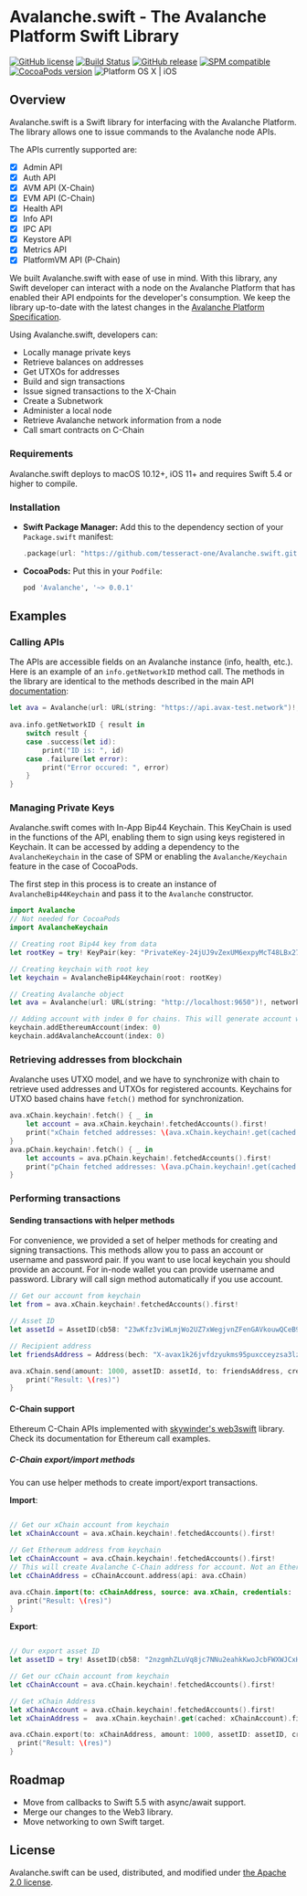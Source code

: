 # Avalanche.swift - The Avalanche Platform Swift Library

[![GitHub license](https://img.shields.io/badge/license-Apache%202.0-lightgrey.svg)](LICENSE)
[![Build Status](https://github.com/tesseract-one/Avalanche.swift/workflows/Build%20%26%20Tests/badge.svg?branch=master)](https://github.com/tesseract-one/Avalanche.swift/actions?query=workflow%3ABuild%20%26%20Tests+branch%3Amaster)
[![GitHub release](https://img.shields.io/github/release/tesseract-one/Avalanche.swift.svg)](https://github.com/tesseract-one/sAvalanche.swift/releases)
[![SPM compatible](https://img.shields.io/badge/SwiftPM-Compatible-brightgreen.svg)](https://swift.org/package-manager/)
[![CocoaPods version](https://img.shields.io/cocoapods/v/Avalanche.svg)](https://cocoapods.org/pods/Avalanche)
![Platform OS X | iOS](https://img.shields.io/badge/platform-OS%20X%20%7C%20iOS-orange.svg)

## Overview 

Avalanche.swift is a Swift library for interfacing with the Avalanche Platform. The library allows one to issue commands to the Avalanche node APIs. 

The APIs currently supported are:

 * [x] Admin API
 * [x] Auth API
 * [x] AVM API (X-Chain)
 * [x] EVM API (C-Chain)
 * [x] Health API
 * [x] Info API
 * [x] IPC API
 * [x] Keystore API
 * [x] Metrics API
 * [x] PlatformVM API (P-Chain)

We built Avalanche.swift with ease of use in mind. With this library, any Swift developer can interact with a node on the Avalanche Platform that has enabled their API endpoints for the developer's consumption. We keep the library up-to-date with the latest changes in the [Avalanche Platform Specification](https://docs.avax.network). 

  Using Avalanche.swift, developers can:

  * Locally manage private keys
  * Retrieve balances on addresses
  * Get UTXOs for addresses
  * Build and sign transactions
  * Issue signed transactions to the X-Chain
  * Create a Subnetwork
  * Administer a local node
  * Retrieve Avalanche network information from a node
  * Call smart contracts on C-Chain

### Requirements

Avalanche.swift deploys to macOS 10.12+, iOS 11+ and requires Swift 5.4 or higher to compile.

### Installation

- **Swift Package Manager:**
  Add this to the dependency section of your `Package.swift` manifest:

    ```Swift
    .package(url: "https://github.com/tesseract-one/Avalanche.swift.git", from: "0.0.1")
    ```

- **CocoaPods:** Put this in your `Podfile`:

    ```Ruby
    pod 'Avalanche', '~> 0.0.1'
    ```

## Examples

### Calling APIs

The APIs are accessible fields on an Avalanche instance (info, health, etc.). Here is an example of an `info.getNetworkID` method call. The methods in the library are identical to the methods described in the main API [documentation](https://docs.avax.network/build/avalanchego-apis):

```Swift
let ava = Avalanche(url: URL(string: "https://api.avax-test.network")!, networkID: .test)
    
ava.info.getNetworkID { result in
    switch result {
    case .success(let id):
        print("ID is: ", id)
    case .failure(let error):
        print("Error occured: ", error)
    }
}
```

### Managing Private Keys

Avalanche.swift comes with In-App Bip44 Keychain. This KeyChain is used in the functions of the API, enabling them to sign using keys registered in Keychain. It can be accessed by adding a dependency to the `AvalancheKeychain` in the case of SPM or enabling the `Avalanche/Keychain` feature in the case of CocoaPods.

The first step in this process is to create an instance of `AvalancheBip44Keychain` and pass it to the `Avalanche` constructor.

```Swift
import Avalanche
// Not needed for CocoaPods
import AvalancheKeychain

// Creating root Bip44 key from data
let rootKey = try! KeyPair(key: "PrivateKey-24jUJ9vZexUM6expyMcT48LBx27k1m7xpraoV62oSQAHdziao5")

// Creating keychain with root key
let keychain = AvalancheBip44Keychain(root: rootKey)

// Creating Avalanche object
let ava = Avalanche(url: URL(string: "http://localhost:9650")!, networkID: .local, signatureProvider: keychain) // connects to localhost with network id 12345 and bip44 keychain

// Adding account with index 0 for chains. This will generate account with proper Bip44 path and save it in cache.
keychain.addEthereumAccount(index: 0)
keychain.addAvalancheAccount(index: 0)
```

### Retrieving addresses from blockchain

Avalanche uses UTXO model, and we have to synchronize with chain to retrieve used addresses and UTXOs for registered accounts. Keychains for UTXO based chains have `fetch()` method for synchronization.

```swift
ava.xChain.keychain!.fetch() { _ in
    let account = ava.xChain.keychain!.fetchedAccounts().first!
    print("xChain fetched addresses: \(ava.xChain.keychain!.get(cached: account))")
}
ava.pChain.keychain!.fetch() { _ in 
    let accounts = ava.pChain.keychain!.fetchedAccounts().first!
    print("pChain fetched addresses: \(ava.pChain.keychain!.get(cached: account))")
}
```

### Performing transactions

#### Sending transactions with helper methods

For convenience, we provided a set of helper methods for creating and signing transactions. This methods allow you to pass an account or username and password pair. If you want to use local keychain you should provide an account. For in-node wallet you can provide username and password. Library will call sign method automatically if you use account.

```swift
// Get our account from keychain
let from = ava.xChain.keychain!.fetchedAccounts().first!

// Asset ID
let assetId = AssetID(cb58: "23wKfz3viWLmjWo2UZ7xWegjvnZFenGAVkouwQCeB9ubPXodG6")!

// Recipient address
let friendsAddress = Address(bech: "X-avax1k26jvfdzyukms95puxcceyzsa3lzwf5ftt0fjk")

ava.xChain.send(amount: 1000, assetID: assetId, to: friendsAddress, credentials: .account(from)) { res in
    print("Result: \(res)")
}
```

#### C-Chain support

Ethereum C-Chain APIs implemented with [skywinder's web3swift](https://github.com/skywinder/web3swift) library. Check its documentation for Ethereum call examples.

##### C-Chain export/import methods

You can use helper methods to create import/export transactions.

**Import**:
```swift

// Get our xChain account from keychain
let xChainAccount = ava.xChain.keychain!.fetchedAccounts().first!

// Get Ethereum address from keychain
let cChainAccount = ava.cChain.keychain!.fetchedAccounts().first!
// This will create Avalanche C-Chain address for account. Not an Ethereum one.
let cChainAddress = cChainAccount.address(api: ava.cChain)

ava.cChain.import(to: cChainAddress, source: ava.xChain, credentials: .account(xChainAccount)) { res in
  print("Result: \(res)")
}
```

**Export**:
```swift

// Our export asset ID
let assetID = try! AssetID(cb58: "2nzgmhZLuVq8jc7NNu2eahkKwoJcbFWXWJCxHBVWAJEZkhquoK")

// Get our cChain account from keychain
let cChainAccount = ava.cChain.keychain!.fetchedAccounts().first!

// Get xChain Address
let xChainAccount = ava.cChain.keychain!.fetchedAccounts().first!
let xChainAddress =  ava.xChain.keychain!.get(cached: xChainAccount).first!

ava.cChain.export(to: xChainAddress, amount: 1000, assetID: assetID, credentials: .account(cChainAccount)) { res in
  print("Result: \(res)")
}
```

## Roadmap

* Move from callbacks to Swift 5.5 with async/await support.
* Merge our changes to the Web3 library.
* Move networking to own Swift target.

## License

Avalanche.swift can be used, distributed, and modified under [the Apache 2.0 license](LICENSE).

